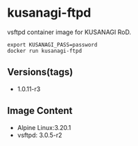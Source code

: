 # kusanagi-ftpd

vsftpd container image for KUSANAGI RoD.
```
export KUSANAGI_PASS=password
docker run kusanagi-ftpd
```

## Versions(tags)
- 1.0.11-r3

## Image Content
- Alpine Linux:3.20.1
- vsftpd: 3.0.5-r2


